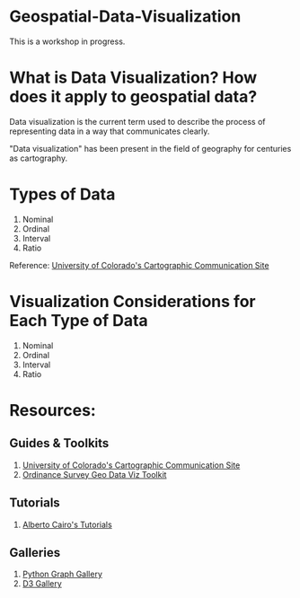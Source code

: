 # Geospatial-Data-Visualization
This is a workshop in progress.  

# What is Data Visualization?  How does it apply to geospatial data?
Data visualization is the current term used to describe the process of representing data in a way that communicates clearly.

"Data visualization" has been present in the field of geography for centuries as cartography.

# Types of Data

1. Nominal
1. Ordinal
1. Interval
1. Ratio

Reference: [University of Colorado's Cartographic Communication Site](https://www.colorado.edu/geography/gcraft/notes/cartocom/cartocom_f.html)

# Visualization Considerations for Each Type of Data

1. Nominal
1. Ordinal
1. Interval
1. Ratio


# Resources:

## Guides & Toolkits

1. [University of Colorado's Cartographic Communication Site](https://www.colorado.edu/geography/gcraft/notes/cartocom/cartocom_f.html)
1. [Ordinance Survey Geo Data Viz Toolkit](https://github.com/OrdnanceSurvey/GeoDataViz-Toolkit)

## Tutorials

1. [Alberto Cairo's Tutorials](http://www.thefunctionalart.com/p/instructors-guide.html)

## Galleries

1. [Python Graph Gallery](https://python-graph-gallery.com/)
1. [D3 Gallery](https://github.com/d3/d3/wiki/Gallery)
